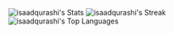 ![isaadqurashi's Stats](https://github-readme-stats.vercel.app/api?username=isaadqurashi&theme=vue-dark&show_icons=true&hide_border=false&count_private=true)
![isaadqurashi's Streak](https://github-readme-streak-stats.herokuapp.com/?user=isaadqurashi&theme=vue-dark&hide_border=false)
![isaadqurashi's Top Languages](https://github-readme-stats.vercel.app/api/top-langs/?username=isaadqurashi&theme=vue-dark&show_icons=true&hide_border=false&layout=compact)
